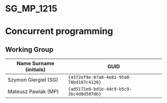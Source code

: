 # SG_MP_1215
# Concurrent programming

## Working Group

| Name Surname (initials) | GUID                                     |
| ----------------------- | ---------------------------------------- |
| Szymon Giergiel (SG)    | `{4372ef9e-07a0-4e81-95a0-78bd107c4120}` |
| Mateusz Pawlak  (MP)    | `{ad5171e8-bd1e-4dc9-b5c9-3bc4d8d507db}` |

